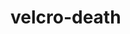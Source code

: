 # velcro-death
<!---Este es el archivo principal, yo voy a añadir/añadir todo a README-EN.md, velcro-death-es.odt y velcro-death-en.odt como distribuibles!!!! -->
<!---Recomiendo escribir todo en el editor de https://languagetool.org y despues pegar aca, yo me encargo del formating mas "pesado" pero si quieren aca esta la documentacion: https://docs.github.com/es/get-started/writing-on-github/getting-started-with-writing-and-formatting-on-github/basic-writing-and-formatting-syntax -->
<!---to-do: -->
<!---actually start 💔 -->
<!---add ts at some point: https://youtu.be/2FS-RMZLmwE -->

